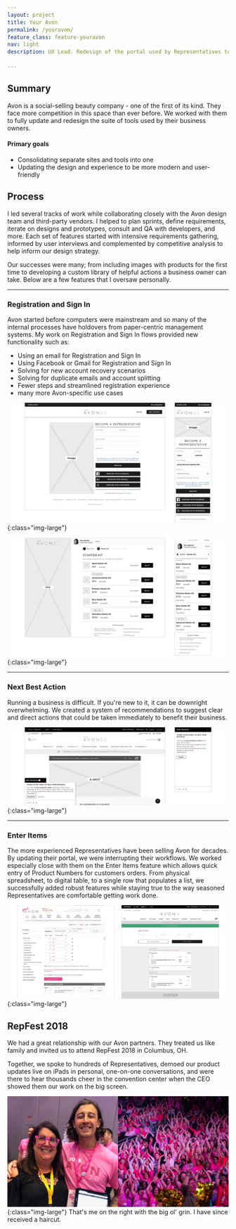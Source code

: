 ```yaml
---
layout: project
title: Your Avon
permalink: /youravon/
feature_class: feature-youravon
nav: light
description: UX Lead. Redesign of the portal used by Representatives to manage their business.

---
```


## Summary

Avon is a social-selling beauty company - one of the first of its kind. They face more competition in this space than ever before.
We worked with them to fully update and redesign the suite of tools used by their business owners.
#### Primary goals
- Consolidating separate sites and tools into one
- Updating the design and experience to be more modern and user-friendly

## Process

I led several tracks of work while collaborating closely with the Avon design team and third-party vendors. I helped to plan sprints, define requirements, iterate on designs and prototypes, consult and QA with developers, and more.
Each set of features started with intensive requirements gathering, informed by user interviews and complemented by competitive analysis to help inform our design strategy.

Our successes were many; from including images with products for the first time to developing a custom library of helpful actions a business owner can take.
Below are a few features that I oversaw personally.

---

### Registration and Sign In

Avon started before computers were mainstream and so many of the internal processes have holdovers from paper-centric management systems. My work on Registration and Sign In flows provided new functionality such as:
- Using an email for Registration and Sign In
- Using Facebook or Gmail for Registration and Sign In
- Solving for new account recovery scenarios
- Solving for duplicate emails and account splitting
- Fewer steps and streamlined registration experience
- many more Avon-specific use cases

![YourAvon Registration landing page](/assets/images/projects/youravon-registration-landing.jpg){:class="img-large"}

![YourAvon Registration process](/assets/images/projects/youravon-registration-process.jpg){:class="img-large"}

---

### Next Best Action
Running a business is difficult. If you're new to it, it can be downright overwhelming. We created a system of recommendations to suggest clear and direct actions that could be taken immediately to benefit their business.

![Repfest 2018](/assets/images/projects/youravon-nextbestaction.jpg){:class="img-large"}

---

### Enter Items
The more experienced Representatives have been selling Avon for decades. By updating their portal, we were interrupting their workflows. We worked especially close with them on the Enter Items feature which allows quick entry of Product Numbers for customers orders. From physical spreadsheet, to digital table, to a single row that populates a list, we successfully added robust features while staying true to the way seasoned Representatives are comfortable getting work done.

![YourAvon Enter items](/assets/images/projects/youravon-enteritems-compare.jpg){:class="img-large"}

## RepFest 2018

We had a great relationship with our Avon partners. They treated us like family and invited us to attend RepFest 2018 in Columbus, OH.

Together, we spoke to hundreds of Representatives, demoed our product updates live on iPads in personal, one-on-one conversations, and were there to hear thousands cheer in the convention center when the CEO showed them our work on the big screen.

![YourAvon Repfest 2018](/assets/images/projects/youravon-repfest2018.jpg){:class="img-large"}
That's me on the right with the big ol' grin. I have since received a haircut.
